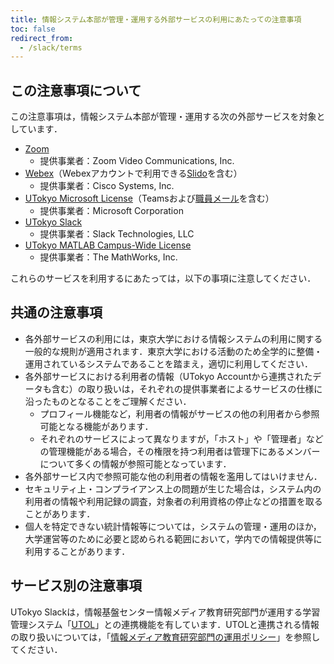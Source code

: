 ```yaml
---
title: 情報システム本部が管理・運用する外部サービスの利用にあたっての注意事項
toc: false
redirect_from:
  - /slack/terms
---
```


## この注意事項について

この注意事項は，情報システム本部が管理・運用する次の外部サービスを対象としています．

- [Zoom](/zoom/)
    - 提供事業者：Zoom Video Communications, Inc.
- [Webex](/webex/)（Webexアカウントで利用できる[Slido](/slido/)を含む）
    - 提供事業者：Cisco Systems, Inc.
- [UTokyo Microsoft License](/microsoft/)（Teamsおよび[職員メール](https://univtokyo.sharepoint.com/sites/utokyoportal/wiki/d/Email_System_for_staff.aspx)を含む）
    - 提供事業者：Microsoft Corporation
- [UTokyo Slack](/slack/)
    - 提供事業者：Slack Technologies, LLC
- [UTokyo MATLAB Campus-Wide License](/matlab/)
    - 提供事業者：The MathWorks, Inc.

これらのサービスを利用するにあたっては，以下の事項に注意してください．

## 共通の注意事項

- 各外部サービスの利用には，東京大学における情報システムの利用に関する一般的な規則が適用されます．東京大学における活動のため全学的に整備・運用されているシステムであることを踏まえ，適切に利用してください．
- 各外部サービスにおける利用者の情報（UTokyo Accountから連携されたデータも含む）の取り扱いは，それぞれの提供事業者によるサービスの仕様に沿ったものとなることをご理解ください．
    - プロフィール機能など，利用者の情報がサービスの他の利用者から参照可能となる機能があります．
    - それぞれのサービスによって異なりますが，「ホスト」や「管理者」などの管理機能がある場合，その権限を持つ利用者は管理下にあるメンバーについて多くの情報が参照可能となっています．
- 各外部サービス内で参照可能な他の利用者の情報を濫用してはいけません．
- セキュリティ上・コンプライアンス上の問題が生じた場合は，システム内の利用者の情報や利用記録の調査，対象者の利用資格の停止などの措置を取ることがあります．
- 個人を特定できない統計情報等については，システムの管理・運用のほか，大学運営等のために必要と認められる範囲において，学内での情報提供等に利用することがあります．

## サービス別の注意事項

UTokyo Slackは，情報基盤センター情報メディア教育研究部門が運用する学習管理システム「[UTOL](/utol/)」との連携機能を有しています．UTOLと連携される情報の取り扱いについては，「[情報メディア教育研究部門の運用ポリシー](https://www.ecc.u-tokyo.ac.jp/system/policy.html)」を参照してください．
